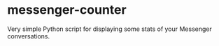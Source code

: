 # messenger-counter
Very simple Python script for displaying some stats of your Messenger conversations.
